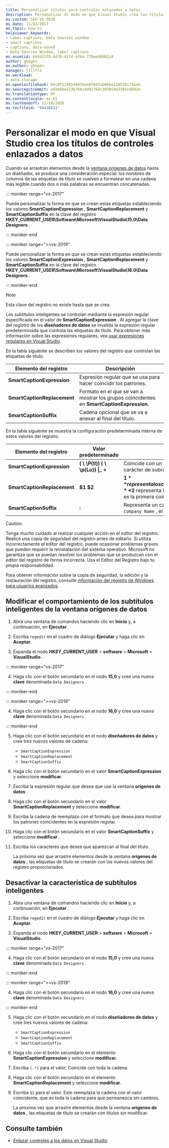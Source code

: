 ```yaml
---
title: Personalizar títulos para controles enlazados a datos
description: Personalizar el modo en que Visual Studio crea los títulos para los controles enlazados a datos. Modifique el comportamiento de los subtítulos inteligentes de la ventana orígenes de datos. Desactive los subtítulos (CC).
ms.custom: SEO-VS-2020
ms.date: 11/03/2017
ms.topic: how-to
helpviewer_keywords:
- Label captions, Data Sources window
- smart captions
- captions, data-bound
- Data Sources Window, label captions
ms.assetid: 6d4d15f8-4d78-42fd-af64-779ae98d62c8
author: ghogen
ms.author: ghogen
manager: jillfra
ms.workload:
- data-storage
ms.openlocfilehash: 65c0f1146549dfbee6f84fab06be12053b174aeb
ms.sourcegitcommit: ed26b6e313b766c4d92764c303954e2385c6693e
ms.translationtype: MT
ms.contentlocale: es-ES
ms.lasthandoff: 11/10/2020
ms.locfileid: "94436633"
---
```

# <a name="customize-how-visual-studio-creates-captions-for-data-bound-controls"></a>Personalizar el modo en que Visual Studio crea los títulos de controles enlazados a datos

Cuando se arrastran elementos desde la [ventana orígenes de datos](add-new-data-sources.md#data-sources-window) hasta un diseñador, se produce una consideración especial: los nombres de columna de las etiquetas de título se vuelven a formatear en una cadena más legible cuando dos o más palabras se encuentran concatenadas.

::: moniker range="vs-2017"

Puede personalizar la forma en que se crean estas etiquetas estableciendo los valores **SmartCaptionExpression** , **SmartCaptionReplacement** y **SmartCaptionSuffix** en la clave del registro **HKEY_CURRENT_USER\Software\Microsoft\VisualStudio\15.0\Data Designers** .

::: moniker-end

::: moniker range=">=vs-2019"

Puede personalizar la forma en que se crean estas etiquetas estableciendo los valores **SmartCaptionExpression** , **SmartCaptionReplacement** y **SmartCaptionSuffix** en la clave del registro **HKEY_CURRENT_USER\Software\Microsoft\VisualStudio\16.0\Data Designers** .

::: moniker-end

> [!NOTE]
> Esta clave del registro no existe hasta que se crea.

Los subtítulos inteligentes se controlan mediante la expresión regular especificada en el valor de **SmartCaptionExpression** . Al agregar la clave del registro de los **diseñadores de datos** se invalida la expresión regular predeterminada que controla las etiquetas de título. Para obtener más información sobre las expresiones regulares, vea [usar expresiones regulares en Visual Studio](../ide/using-regular-expressions-in-visual-studio.md).

En la tabla siguiente se describen los valores del registro que controlan las etiquetas de título.

|Elemento del registro|Descripción|
|-------------------|-----------------|
|**SmartCaptionExpression**|Expresión regular que se usa para hacer coincidir los patrones.|
|**SmartCaptionReplacement**|Formato en el que se van a mostrar los grupos coincidentes en **SmartCaptionExpression**.|
|**SmartCaptionSuffix**|Cadena opcional que se va a anexar al final del título.|

En la tabla siguiente se muestra la configuración predeterminada interna de estos valores del registro.

|Elemento del registro|Valor predeterminado|Explicación|
|-------------------|-------------------|-----------------|
|**SmartCaptionExpression**|**( \\ \P{ll}) ( \\ \p{Lu}) &#124;_ +**|Coincide con un carácter en minúscula seguido de un carácter en mayúsculas o un carácter de subrayado.|
|**SmartCaptionReplacement**|**$1 $2**|**$1** representa los caracteres coincidentes en los primeros paréntesis de la expresión y el **$2** representa los caracteres coincidentes en el segundo paréntesis. El reemplazo es la primera coincidencia, un espacio y, a continuación, la segunda coincidencia.|
|**SmartCaptionSuffix**|**:**|Representa un carácter anexado a la cadena devuelta. Por ejemplo, si el título es `Company Name` , el sufijo lo hace `Company Name:`|

> [!CAUTION]
> Tenga mucho cuidado al realizar cualquier acción en el editor del registro. Realice una copia de seguridad del registro antes de editarlo. Si utiliza incorrectamente el editor del registro, puede ocasionar problemas graves que pueden requerir la reinstalación del sistema operativo. Microsoft no garantiza que se puedan resolver los problemas que se produzcan con el editor del registro de forma incorrecta. Usa el Editor del Registro bajo tu propia responsabilidad.
>
> Para obtener información sobre la copia de seguridad, la edición y la restauración del registro, consulte [información del registro de Windows para usuarios avanzados](https://support.microsoft.com/help/256986/windows-registry-information-for-advanced-users).

## <a name="modify-the-smart-captioning-behavior-of-the-data-sources-window"></a>Modificar el comportamiento de los subtítulos inteligentes de la ventana orígenes de datos

1. Abra una ventana de comandos haciendo clic en **Inicio** y, a continuación, en **Ejecutar**.

2. Escriba `regedit` en el cuadro de diálogo **Ejecutar** y haga clic en **Aceptar**.

3. Expanda el nodo **HKEY_CURRENT_USER**  >  **software**  >  **Microsoft**  >  **VisualStudio** .

::: moniker range="vs-2017"

4. Haga clic con el botón secundario en el nodo **15,0** y cree una nueva **clave** denominada `Data Designers` .

::: moniker-end

::: moniker range=">=vs-2019"

4. Haga clic con el botón secundario en el nodo **16,0** y cree una nueva **clave** denominada `Data Designers` .

::: moniker-end

5. Haga clic con el botón secundario en el nodo **diseñadores de datos** y cree tres nuevos valores de cadena:

    - `SmartCaptionExpression`
    - `SmartCaptionReplacement`
    - `SmartCaptionSuffix`

6. Haga clic con el botón secundario en el valor **SmartCaptionExpression** y seleccione **modificar**.

7. Escriba la expresión regular que desea que use la ventana **orígenes de datos** .

8. Haga clic con el botón secundario en el valor **SmartCaptionReplacement** y seleccione **modificar**.

9. Escriba la cadena de reemplazo con el formato que desea para mostrar los patrones coincidentes en la expresión regular.

10. Haga clic con el botón secundario en el valor **SmartCaptionSuffix** y seleccione **modificar**.

11. Escriba los caracteres que desee que aparezcan al final del título.

    La próxima vez que arrastre elementos desde la ventana **orígenes de datos** , las etiquetas de título se crearán con los nuevos valores del registro proporcionados.

## <a name="turn-off-the-smart-captioning-feature"></a>Desactivar la característica de subtítulos inteligentes

1. Abra una ventana de comandos haciendo clic en **Inicio** y, a continuación, en **Ejecutar**.

2. Escriba `regedit` en el cuadro de diálogo **Ejecutar** y haga clic en **Aceptar**.

3. Expanda el nodo **HKEY_CURRENT_USER**  >  **software**  >  **Microsoft**  >  **VisualStudio** .

::: moniker range="vs-2017"

4. Haga clic con el botón secundario en el nodo **15,0** y cree una nueva **clave** denominada `Data Designers` .

::: moniker-end

::: moniker range=">=vs-2019"

4. Haga clic con el botón secundario en el nodo **16,0** y cree una nueva **clave** denominada `Data Designers` .

::: moniker-end

5. Haga clic con el botón secundario en el nodo **diseñadores de datos** y cree tres nuevos valores de cadena:

    - `SmartCaptionExpression`
    - `SmartCaptionReplacement`
    - `SmartCaptionSuffix`

6. Haga clic con el botón secundario en el elemento **SmartCaptionExpression** y seleccione **modificar**.

7. Escriba `(.*)` para el valor. Coincide con toda la cadena.

8. Haga clic con el botón secundario en el elemento **SmartCaptionReplacement** y seleccione **modificar**.

9. Escriba `$1` para el valor. Esto reemplaza la cadena con el valor coincidente, que es toda la cadena para que permanezca sin cambios.

    La próxima vez que arrastre elementos desde la ventana **orígenes de datos** , las etiquetas de título se crearán con títulos sin modificar.

## <a name="see-also"></a>Consulte también

- [Enlazar controles a los datos en Visual Studio](../data-tools/bind-controls-to-data-in-visual-studio.md)
